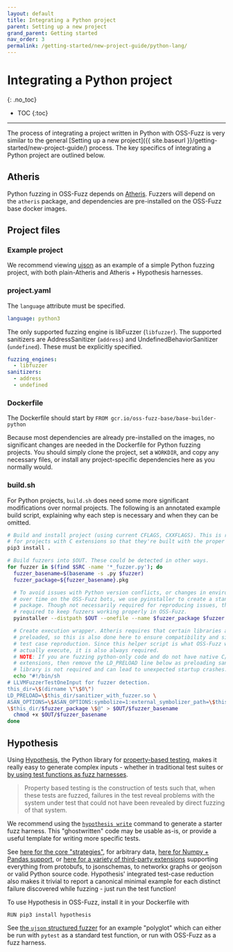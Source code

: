 ```yaml
---
layout: default
title: Integrating a Python project
parent: Setting up a new project
grand_parent: Getting started
nav_order: 3
permalink: /getting-started/new-project-guide/python-lang/
---
```


# Integrating a Python project
{: .no_toc}

- TOC
{:toc}
---


The process of integrating a project written in Python with OSS-Fuzz is very
similar to the general
[Setting up a new project]({{ site.baseurl }}/getting-started/new-project-guide/)
process. The key specifics of integrating a Python project are outlined below.

## Atheris

Python fuzzing in OSS-Fuzz depends on
[Atheris](https://github.com/google/atheris). Fuzzers will depend on the
`atheris` package, and dependencies are pre-installed on the OSS-Fuzz base
docker images.

## Project files

### Example project

We recommend viewing [ujson](https://github.com/google/oss-fuzz/tree/master/projects/ujson) as an
example of a simple Python fuzzing project, with both plain-Atheris and
Atheris + Hypothesis harnesses.

### project.yaml

The `language` attribute must be specified.

```yaml
language: python3
```

The only supported fuzzing engine is libFuzzer (`libfuzzer`). The supported
sanitizers are AddressSanitizer (`address`) and
UndefinedBehaviorSanitizer (`undefined`). These must be explicitly specified.

```yaml
fuzzing_engines:
  - libfuzzer
sanitizers:
  - address
  - undefined
```

### Dockerfile

The Dockerfile should start by `FROM gcr.io/oss-fuzz-base/base-builder-python`

Because most dependencies are already pre-installed on the images, no
significant changes are needed in the Dockerfile for Python fuzzing projects.
You should simply clone the project, set a `WORKDIR`, and copy any necessary
files, or install any project-specific dependencies here as you normally would.

### build.sh

For Python projects, `build.sh` does need some more significant modifications
over normal projects. The following is an annotated example build script,
explaining why each step is necessary and when they can be omitted.

```sh
# Build and install project (using current CFLAGS, CXXFLAGS). This is required
# for projects with C extensions so that they're built with the proper flags.
pip3 install .

# Build fuzzers into $OUT. These could be detected in other ways.
for fuzzer in $(find $SRC -name '*_fuzzer.py'); do
  fuzzer_basename=$(basename -s .py $fuzzer)
  fuzzer_package=${fuzzer_basename}.pkg

  # To avoid issues with Python version conflicts, or changes in environment
  # over time on the OSS-Fuzz bots, we use pyinstaller to create a standalone
  # package. Though not necessarily required for reproducing issues, this is
  # required to keep fuzzers working properly in OSS-Fuzz.
  pyinstaller --distpath $OUT --onefile --name $fuzzer_package $fuzzer

  # Create execution wrapper. Atheris requires that certain libraries are
  # preloaded, so this is also done here to ensure compatibility and simplify
  # test case reproduction. Since this helper script is what OSS-Fuzz will
  # actually execute, it is also always required.
  # NOTE: If you are fuzzing python-only code and do not have native C/C++
  # extensions, then remove the LD_PRELOAD line below as preloading sanitizer
  # library is not required and can lead to unexpected startup crashes.
  echo "#!/bin/sh
# LLVMFuzzerTestOneInput for fuzzer detection.
this_dir=\$(dirname \"\$0\")
LD_PRELOAD=\$this_dir/sanitizer_with_fuzzer.so \
ASAN_OPTIONS=\$ASAN_OPTIONS:symbolize=1:external_symbolizer_path=\$this_dir/llvm-symbolizer:detect_leaks=0 \
\$this_dir/$fuzzer_package \$@" > $OUT/$fuzzer_basename
  chmod +x $OUT/$fuzzer_basename
done
```

## Hypothesis

Using [Hypothesis](https://hypothesis.readthedocs.io/), the Python library for
[property-based testing](https://hypothesis.works/articles/what-is-property-based-testing/),
makes it really easy to generate complex inputs - whether in traditional test suites
or [by using test functions as fuzz harnesses](https://hypothesis.readthedocs.io/en/latest/details.html#use-with-external-fuzzers).

> Property based testing is the construction of tests such that, when these tests are fuzzed,
  failures in the test reveal problems with the system under test that could not have been
  revealed by direct fuzzing of that system.

We recommend using the [`hypothesis write`](https://hypothesis.readthedocs.io/en/latest/ghostwriter.html)
command to generate a starter fuzz harness.  This "ghostwritten" code may be usable as-is,
or provide a useful template for writing more specific tests.

See [here for the core "strategies"](https://hypothesis.readthedocs.io/en/latest/data.html),
for arbitrary data, [here for Numpy + Pandas support](https://hypothesis.readthedocs.io/en/latest/numpy.html),
or [here for a variety of third-party extensions](https://hypothesis.readthedocs.io/en/latest/strategies.html)
supporting everything from protobufs, to jsonschemas, to networkx graphs or geojson
or valid Python source code.
Hypothesis' integrated test-case reduction also makes it trivial to report a canonical minimal
example for each distinct failure discovered while fuzzing - just run the test function!

To use Hypothesis in OSS-Fuzz, install it in your Dockerfile with

```shell
RUN pip3 install hypothesis
```

See [the `ujson` structured fuzzer](https://github.com/google/oss-fuzz/blob/master/projects/ujson/hypothesis_structured_fuzzer.py)
for an example "polyglot" which can either be run with `pytest` as a standard test function,
or run with OSS-Fuzz as a fuzz harness.
